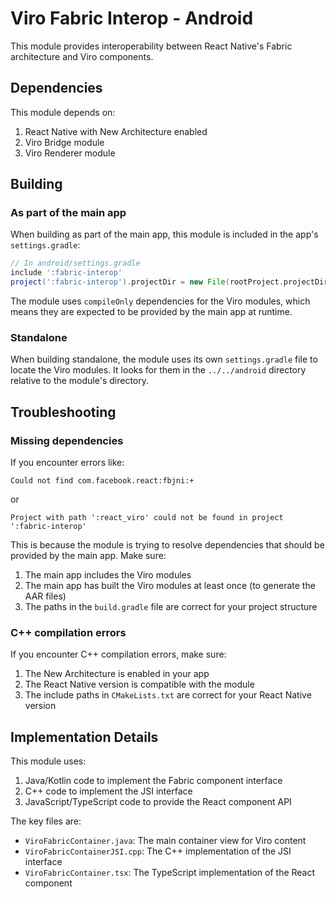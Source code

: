 # Viro Fabric Interop - Android

This module provides interoperability between React Native's Fabric architecture and Viro components.

## Dependencies

This module depends on:

1. React Native with New Architecture enabled
2. Viro Bridge module
3. Viro Renderer module

## Building

### As part of the main app

When building as part of the main app, this module is included in the app's `settings.gradle`:

```gradle
// In android/settings.gradle
include ':fabric-interop'
project(':fabric-interop').projectDir = new File(rootProject.projectDir, '../fabric-interop/android')
```

The module uses `compileOnly` dependencies for the Viro modules, which means they are expected to be provided by the main app at runtime.

### Standalone

When building standalone, the module uses its own `settings.gradle` file to locate the Viro modules. It looks for them in the `../../android` directory relative to the module's directory.

## Troubleshooting

### Missing dependencies

If you encounter errors like:

```
Could not find com.facebook.react:fbjni:+
```

or

```
Project with path ':react_viro' could not be found in project ':fabric-interop'
```

This is because the module is trying to resolve dependencies that should be provided by the main app. Make sure:

1. The main app includes the Viro modules
2. The main app has built the Viro modules at least once (to generate the AAR files)
3. The paths in the `build.gradle` file are correct for your project structure

### C++ compilation errors

If you encounter C++ compilation errors, make sure:

1. The New Architecture is enabled in your app
2. The React Native version is compatible with the module
3. The include paths in `CMakeLists.txt` are correct for your React Native version

## Implementation Details

This module uses:

1. Java/Kotlin code to implement the Fabric component interface
2. C++ code to implement the JSI interface
3. JavaScript/TypeScript code to provide the React component API

The key files are:

- `ViroFabricContainer.java`: The main container view for Viro content
- `ViroFabricContainerJSI.cpp`: The C++ implementation of the JSI interface
- `ViroFabricContainer.tsx`: The TypeScript implementation of the React component
